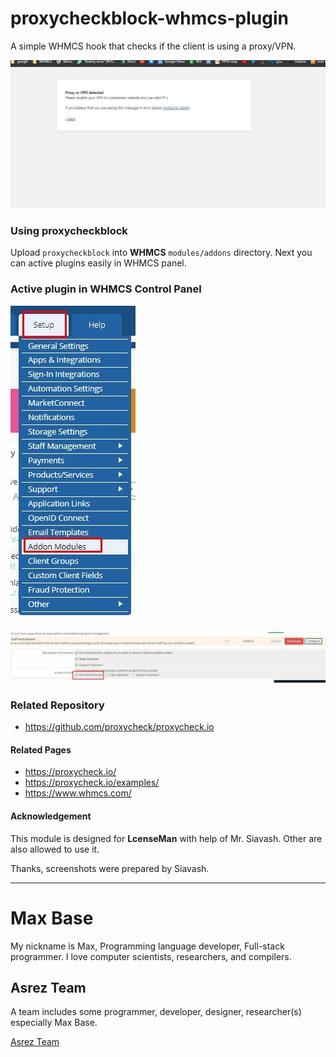# proxycheckblock-whmcs-plugin

A simple WHMCS hook that checks if the client is using a proxy/VPN.

![proxycheckblock-whmcs-plugin](demo3.jpg)

### Using proxycheckblock

Upload `proxycheckblock` into **WHMCS** `modules/addons` directory.
Next you can active plugins easily in WHMCS panel.

### Active plugin in WHMCS Control Panel

![proxycheckblock-whmcs-plugin](demo1.jpg)

![proxycheckblock-whmcs-plugin](demo2.jpg)

### Related Repository

- https://github.com/proxycheck/proxycheck.io

#### Related Pages

- https://proxycheck.io/
- https://proxycheck.io/examples/
- https://www.whmcs.com/

#### Acknowledgement

This module is designed for **LcenseMan** with help of Mr. Siavash.
Other are also allowed to use it.

Thanks, screenshots were prepared by Siavash.

---------

# Max Base

My nickname is Max, Programming language developer, Full-stack programmer. I love computer scientists, researchers, and compilers.

## Asrez Team

A team includes some programmer, developer, designer, researcher(s) especially Max Base.

[Asrez Team](https://www.asrez.com/)
